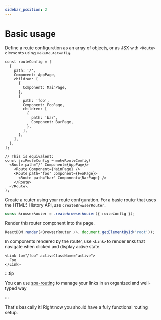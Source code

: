 ```yaml
---
sidebar_position: 2
---
```


# Basic usage

Define a route configuration as an array of objects, or as JSX with `<Route>` elements using `makeRouteConfig`.

```tsx
const routeConfig = [
  {
    path: '/',
    Component: AppPage,
    children: [
      {
        Component: MainPage,
      },
      {
        path: 'foo',
        Component: FooPage,
        children: [
          {
            path: 'bar',
            Component: BarPage,
          },
        ],
      },
    ],
  },
];

// This is equivalent:
const jsxRouteConfig = makeRouteConfig(
  <Route path="/" Component={AppPage}>
    <Route Component={MainPage} />
    <Route path="foo" Component={FooPage}>
      <Route path="bar" Component={BarPage} />
    </Route>
  </Route>,
);
```

Create a router using your route configuration. For a basic router that uses the HTML5 History API, use `createBrowserRouter`.

```ts
const BrowserRouter = createBrowserRouter({ routeConfig });
```

Render this router component into the page.

```ts
ReactDOM.render(<BrowserRouter />, document.getElementById('root'));
```

In components rendered by the router, use `<Link>` to render links that navigate when clicked and display active state.

```tsx
<Link to="/foo" activeClassName="active">
  Foo
</Link>
```

:::tip

You can use [spa-routing](https://github.com/4Catalyzer/spa-routing) to manage your links in an organized and well-typed way

:::

That's basically it! Right now you should have a fully functional routing setup.

